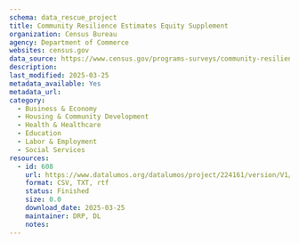 ```yaml
---
schema: data_rescue_project 
title: Community Resilience Estimates Equity Supplement
organization: Census Bureau
agency: Department of Commerce
websites: census.gov
data_source: https://www.census.gov/programs-surveys/community-resilience-estimates/data/supplement.html
description: 
last_modified: 2025-03-25
metadata_available: Yes
metadata_url: 
category:
  - Business & Economy 
  - Housing & Community Development 
  - Health & Healthcare 
  - Education 
  - Labor & Employment 
  - Social Services 
resources:
  - id: 608
    url: https://www.datalumos.org/datalumos/project/224161/version/V1/view
    format: CSV, TXT, rtf
    status: Finished
    size: 0.0
    download_date: 2025-03-25
    maintainer: DRP, DL
    notes: 
---
```

